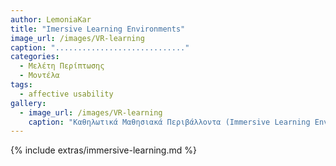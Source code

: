 ```yaml
---
author: LemoniaKar
title: "Imersive Learning Environments"
image_url: /images/VR-learning
caption: "............................."
categories:
  - Μελέτη Περίπτωσης
  - Μοντέλα
tags:
  - affective usability
gallery:
  - image_url: /images/VR-learning
    caption: "Καθηλωτικά Μαθησιακά Περιβάλλοντα (Immersive Learning Environments) είναι η μαθησιακή διαδικασία, η οποία περικλείει ποικιλία τεχνικών και εργαλείων λογισμικού, όπως για παράδειγμα μάθηση βασισμένη σε διαδραστικά παιχνίδια, σε προσομοιώσεις που προσανατολίζονται σε διάφορους μαθησιακούς τομείς αλλά και σε εικονικά 3D περιβάλλοντα."
---
```


{% include extras/immersive-learning.md %}

